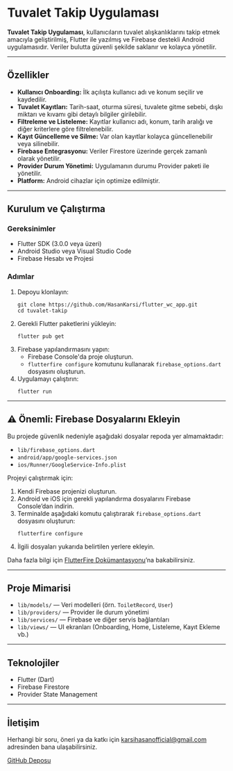 <h1>Tuvalet Takip Uygulaması</h1>

<p><strong>Tuvalet Takip Uygulaması</strong>, kullanıcıların tuvalet alışkanlıklarını takip etmek amacıyla geliştirilmiş, Flutter ile yazılmış ve Firebase destekli Android uygulamasıdır. Veriler bulutta güvenli şekilde saklanır ve kolayca yönetilir.</p>

<hr />

<h2>Özellikler</h2>
<ul>
  <li><strong>Kullanıcı Onboarding:</strong> İlk açılışta kullanıcı adı ve konum seçilir ve kaydedilir.</li>
  <li><strong>Tuvalet Kayıtları:</strong> Tarih-saat, oturma süresi, tuvalete gitme sebebi, dışkı miktarı ve kıvamı gibi detaylı bilgiler girilebilir.</li>
  <li><strong>Filtreleme ve Listeleme:</strong> Kayıtlar kullanıcı adı, konum, tarih aralığı ve diğer kriterlere göre filtrelenebilir.</li>
  <li><strong>Kayıt Güncelleme ve Silme:</strong> Var olan kayıtlar kolayca güncellenebilir veya silinebilir.</li>
  <li><strong>Firebase Entegrasyonu:</strong> Veriler Firestore üzerinde gerçek zamanlı olarak yönetilir.</li>
  <li><strong>Provider Durum Yönetimi:</strong> Uygulamanın durumu Provider paketi ile yönetilir.</li>
  <li><strong>Platform:</strong> Android cihazlar için optimize edilmiştir.</li>
</ul>

<hr />

<h2>Kurulum ve Çalıştırma</h2>

<h3>Gereksinimler</h3>
<ul>
  <li>Flutter SDK (3.0.0 veya üzeri)</li>
  <li>Android Studio veya Visual Studio Code</li>
  <li>Firebase Hesabı ve Projesi</li>
</ul>

<h3>Adımlar</h3>
<ol>
  <li>Depoyu klonlayın:
    <pre><code>git clone https://github.com/HasanKarsi/flutter_wc_app.git
cd tuvalet-takip</code></pre>
  </li>
  <li>Gerekli Flutter paketlerini yükleyin:
    <pre><code>flutter pub get</code></pre>
  </li>
  <li>Firebase yapılandırmasını yapın:
    <ul>
      <li>Firebase Console'da proje oluşturun.</li>
      <li><code>flutterfire configure</code> komutunu kullanarak <code>firebase_options.dart</code> dosyasını oluşturun.</li>
    </ul>
  </li>
  <li>Uygulamayı çalıştırın:
    <pre><code>flutter run</code></pre>
  </li>
</ol>

<hr />

<h2>⚠️ Önemli: Firebase Dosyalarını Ekleyin</h2>
<p>Bu projede güvenlik nedeniyle aşağıdaki dosyalar repoda yer almamaktadır:</p>
<ul>
  <li><code>lib/firebase_options.dart</code></li>
  <li><code>android/app/google-services.json</code></li>
  <li><code>ios/Runner/GoogleService-Info.plist</code></li>
</ul>
<p>Projeyi çalıştırmak için:</p>
<ol>
  <li>Kendi Firebase projenizi oluşturun.</li>
  <li>Android ve iOS için gerekli yapılandırma dosyalarını Firebase Console’dan indirin.</li>
  <li>Terminalde aşağıdaki komutu çalıştırarak <code>firebase_options.dart</code> dosyasını oluşturun:
    <pre><code>flutterfire configure</code></pre>
  </li>
  <li>İlgili dosyaları yukarıda belirtilen yerlere ekleyin.</li>
</ol>
<p>Daha fazla bilgi için <a href="https://firebase.flutter.dev/docs/overview/" target="_blank">FlutterFire Dokümantasyonu</a>’na bakabilirsiniz.</p>

<hr />

<h2>Proje Mimarisi</h2>
<ul>
  <li><code>lib/models/</code> — Veri modelleri (örn. <code>ToiletRecord</code>, <code>User</code>)</li>
  <li><code>lib/providers/</code> — Provider ile durum yönetimi</li>
  <li><code>lib/services/</code> — Firebase ve diğer servis bağlantıları</li>
  <li><code>lib/views/</code> — UI ekranları (Onboarding, Home, Listeleme, Kayıt Ekleme vb.)</li>
</ul>

<hr />

<h2>Teknolojiler</h2>
<ul>
  <li>Flutter (Dart)</li>
  <li>Firebase Firestore</li>
  <li>Provider State Management</li>
</ul>

<hr />

<h2>İletişim</h2>
<p>Herhangi bir soru, öneri ya da katkı için <a href="mailto:karsihasanofficial@gmail.com">karsihasanofficial@gmail.com</a> adresinden bana ulaşabilirsiniz.</p>

<a href="https://github.com/HasanKarsi/flutter_wc_app" target="_blank" class="button-like">GitHub Deposu</a>

</body>
</html>
